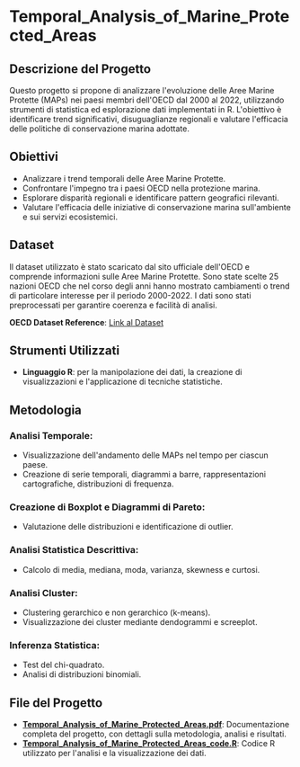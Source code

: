  # Temporal_Analysis_of_Marine_Protected_Areas

## Descrizione del Progetto

Questo progetto si propone di analizzare l'evoluzione delle Aree Marine Protette (MAPs) nei paesi membri dell'OECD dal 2000 al 2022, utilizzando strumenti di statistica ed esplorazione dati implementati in R. L'obiettivo è identificare trend significativi, disuguaglianze regionali e valutare l'efficacia delle politiche di conservazione marina adottate.

## Obiettivi

- Analizzare i trend temporali delle Aree Marine Protette.
- Confrontare l'impegno tra i paesi OECD nella protezione marina.
- Esplorare disparità regionali e identificare pattern geografici rilevanti.
- Valutare l'efficacia delle iniziative di conservazione marina sull'ambiente e sui servizi ecosistemici.

## Dataset

Il dataset utilizzato è stato scaricato dal sito ufficiale dell'OECD e comprende informazioni sulle Aree Marine Protette. Sono state scelte 25 nazioni OECD che nel corso degli anni hanno mostrato cambiamenti o trend di particolare interesse per il periodo 2000-2022. I dati sono stati preprocessati per garantire coerenza e facilità di analisi.

**OECD Dataset Reference**: [Link al Dataset](https://www.aics.gov.it/oltremare/articoli/pianeta/cop15-cosa-significa-il-global-biodiversity-framework-per-la-cooperazione/)

## Strumenti Utilizzati

- **Linguaggio R**: per la manipolazione dei dati, la creazione di visualizzazioni e l'applicazione di tecniche statistiche.

## Metodologia

### Analisi Temporale:

- Visualizzazione dell'andamento delle MAPs nel tempo per ciascun paese.
- Creazione di serie temporali, diagrammi a barre, rappresentazioni cartografiche, distribuzioni di frequenza.

### Creazione di Boxplot e Diagrammi di Pareto:

- Valutazione delle distribuzioni e identificazione di outlier.

### Analisi Statistica Descrittiva:

- Calcolo di media, mediana, moda, varianza, skewness e curtosi.

### Analisi Cluster:

- Clustering gerarchico e non gerarchico (k-means).
- Visualizzazione dei cluster mediante dendogrammi e screeplot.

### Inferenza Statistica:

- Test del chi-quadrato.
- Analisi di distribuzioni binomiali.

## File del Progetto

- **[Temporal_Analysis_of_Marine_Protected_Areas.pdf](Temporal_Analysis_of_Marine_Protected_Areas.pdf)**: Documentazione completa del progetto, con dettagli sulla metodologia, analisi e risultati.
- **[Temporal_Analysis_of_Marine_Protected_Areas_code.R](Temporal_Analysis_of_Marine_Protected_Areas_code.R)**: Codice R utilizzato per l'analisi e la visualizzazione dei dati.

